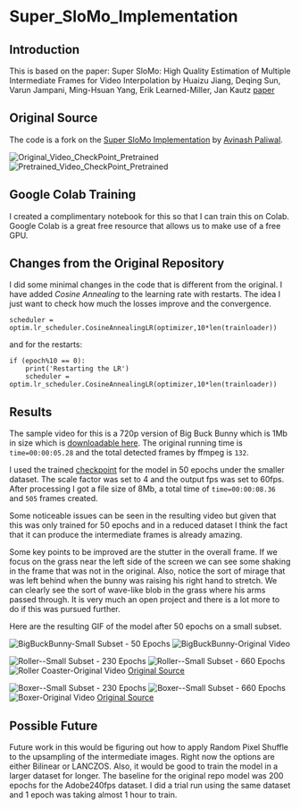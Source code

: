 # Super_SloMo_Implementation

## Introduction

This is based on the paper: Super SloMo: High Quality Estimation of Multiple Intermediate Frames for Video Interpolation by Huaizu Jiang, Deqing Sun, Varun Jampani, Ming-Hsuan Yang, Erik Learned-Miller, Jan Kautz [paper](https://arxiv.org/abs/1712.00080)

## Original Source

The code is a fork on the [Super SloMo Implementation](https://github.com/avinashpaliwal/Super-SloMo/blob/master/data/create_dataset.py) by [Avinash Paliwal](https://github.com/avinashpaliwal).

![Original_Video_CheckPoint_Pretrained](https://media.giphy.com/media/dxgxdqZfsT8nOJtWou/giphy.gif)
![Pretrained_Video_CheckPoint_Pretrained](https://media.giphy.com/media/YrqHjJmlwLrx3hkl4G/giphy.gif)

## Google Colab Training

I created a complimentary notebook for this so that I can train this on Colab. Google Colab is a great free resource that allows us to make use of a free GPU.

## Changes from the Original Repository

I did some minimal changes in the code that is different from the original. I have added *Cosine Annealing* to the learning rate with restarts. The idea I just want to check how much the losses improve and the convergence.

```text
scheduler = optim.lr_scheduler.CosineAnnealingLR(optimizer,10*len(trainloader))
```

and for the restarts:

```text
if (epoch%10 == 0):
    print('Restarting the LR')
    scheduler = optim.lr_scheduler.CosineAnnealingLR(optimizer,10*len(trainloader))
```

## Results

The sample video for this is a 720p version of Big Buck Bunny which is 1Mb in size which is [downloadable here](https://sample-videos.com/video123/mp4/720/big_buck_bunny_720p_1mb.mp4). The original running time is `time=00:00:05.28` and the total detected frames by ffmpeg is `132`.

I used the trained [checkpoint](https://drive.google.com/open?id=1ydwy8XNGkZALpY2dpeN3q2YQKorLs7LS) for the model in 50 epochs under the smaller dataset. The scale factor was set to 4 and the output fps was set to 60fps. After processing I got a file size of 8Mb, a total time of `time=00:00:08.36` and `505` frames created.

Some noticeable issues can be seen in the resulting video but given that this was only trained for 50 epochs and in a reduced dataset I think the fact that it can produce the intermediate frames is already amazing.

Some key points to be improved are the stutter in the overall frame. If we focus on the grass near the left side of the screen we can see some shaking in the frame that was not in the original. Also, notice the sort of mirage that was left behind when the bunny was raising his right hand to stretch. We can clearly see the sort of wave-like blob in the grass where his arms passed through. It is very much an open project and there is a lot more to do if this was pursued further.

Here are the resulting GIF of the model after 50 epochs on a small subset.

![BigBuckBunny-Small Subset - 50 Epochs](https://gph.is/g/aK9OkX4)
![BigBuckBunny-Original Video](https://gph.is/g/4AAYPQ4)

![Roller--Small Subset - 230 Epochs](https://gph.is/g/ZxNr56E)
![Roller--Small Subset - 660 Epochs](https://gph.is/g/EJqpQj4)
![Roller Coaster-Original Video](https://gph.is/g/E01JOYa)
[Original Source](https://www.videoblocks.com/video/roller-coaster-riders-with-arms-up-vxtvaz5)


![Boxer--Small Subset - 230 Epochs](https://gph.is/g/aX3nkeE)
![Boxer--Small Subset - 660 Epochs](https://gph.is/g/Z523LQ4)
![Boxer-Original Video](https://gph.is/g/ZPpYO8Z)
[Original Source](https://www.videoblocks.com/video/young-sportsmen-boxing-speed-punching-bag-4hye9mhpx)

## Possible Future

Future work in this would be figuring out how to apply Random Pixel Shuffle to the upsampling of the intermediate images. Right now the options are either Bilinear or LANCZOS. Also, it would be good to train the model in a larger dataset for longer. The baseline for the original repo model was 200 epochs for the Adobe240fps dataset. I did a trial run using the same dataset and 1 epoch was taking almost 1 hour to train.